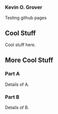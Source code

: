 ### Kevin O. Grover

Testing github pages

## Cool Stuff

Cool stuff here.

## More Cool Stuff

### Part A

Details of A.

### Part B

Details of B.
